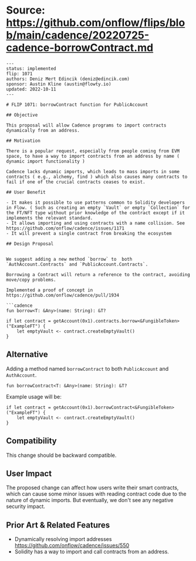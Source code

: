 # Source: https://github.com/onflow/flips/blob/main/cadence/20220725-cadence-borrowContract.md

```
---
status: implemented
flip: 1071
authors: Deniz Mert Edincik (deniz@edincik.com)
sponsor: Austin Kline (austin@flowty.io)
updated: 2022-10-11
---

# FLIP 1071: borrowContract function for PublicAccount

## Objective

This proposal will allow Cadence programs to import contracts dynamically from an address.

## Motivation

There is a popular request, especially from people coming from EVM space, to have a way to import contracts from an address by name ( dynamic import functionality )

Cadence lacks dynamic imports, which leads to mass imports in some contracts ( e.g., alchemy, find ) which also causes many contracts to fail if one of the crucial contracts ceases to exist.

## User Benefit

- It makes it possible to use patterns common to Solidity developers in Flow. ( Such as creating an empty `Vault` or empty `Collection` for the FT/NFT type without prior knowledge of the contract except if it implements the relevant standard.
- It allows importing and using contracts with a name collision. See https://github.com/onflow/cadence/issues/1171
- It will prevent a single contract from breaking the ecosystem

## Design Proposal


We suggest adding a new method `borrow` to  both `AuthAccount.Contracts` and `PublicAccount.Contracts`.

Borrowing a Contract will return a reference to the contract, avoiding move/copy problems.

Implemented a proof of concept in https://github.com/onflow/cadence/pull/1934

```cadence
fun borrow<T: &Any>(name: String): &T?
```

```cadence
if let contract = getAccount(0x1).contracts.borrow<&FungibleToken>("ExampleFT") {
	let emptyVault <- contract.createEmptyVault()
}
```


## Alternative

Adding a method named `borrowContract` to both `PublicAccount` and `AuthAccount`.

```cadence
fun borrowContract<T: &Any>(name: String): &T?
```

Example usage will be:

```cadence
if let contract = getAccount(0x1).borrowContract<&FungibleToken>("ExampleFT") {
	let emptyVault <- contract.createEmptyVault()
}
```


## Compatibility

This change should be backward compatible.

## User Impact

The proposed change can affect how users write their smart contracts, which can cause some minor issues with reading contract code due to the nature of dynamic imports. But eventually, we don't see any negative security impact.

## Prior Art & Related Features

- Dynamically resolving import addresses https://github.com/onflow/cadence/issues/550
- Solidity has a way to import and call contracts from an address.



```
